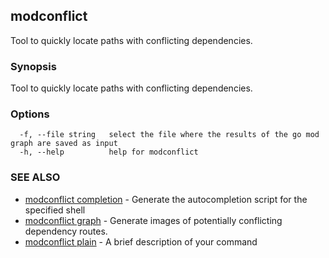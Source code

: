 ## modconflict

Tool to quickly locate paths with conflicting dependencies.

### Synopsis

Tool to quickly locate paths with conflicting dependencies.

### Options

```
  -f, --file string   select the file where the results of the go mod graph are saved as input
  -h, --help          help for modconflict
```

### SEE ALSO

* [modconflict completion](modconflict_completion.md)	 - Generate the autocompletion script for the specified shell
* [modconflict graph](modconflict_graph.md)	 - Generate images of potentially conflicting dependency routes.
* [modconflict plain](modconflict_plain.md)	 - A brief description of your command